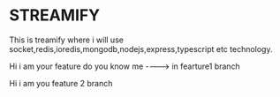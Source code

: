 # STREAMIFY

This is treamify where i will use socket,redis,ioredis,mongodb,nodejs,express,typescript etc technology.

Hi i am your feature do you know me ----> in fearture1 branch

Hi i am you feature 2 branch